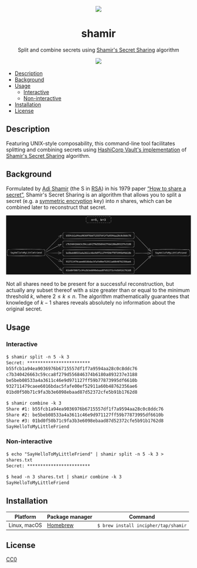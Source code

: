 <div align="center">
  <img src="https://user-images.githubusercontent.com/11808903/112536517-e07bcb00-8dad-11eb-9931-10ad4fe5c1d9.png" width="200"/>

  <h1>shamir</h1>

  <p>Split and combine secrets using <a href="https://en.wikipedia.org/wiki/Shamir%27s_Secret_Sharing">Shamir's Secret Sharing</a> algorithm</p>

  <a href="https://github.com/incipher/shamir/releases/latest">
    <img src="https://img.shields.io/github/release/incipher/shamir.svg?style=for-the-badge" />
  </a>
</div>

- [Description](#description)
- [Background](#background)
- [Usage](#usage)
  - [Interactive](#interactive)
  - [Non-interactive](#non-interactive)
- [Installation](#installation)
- [License](#license)

## Description

Featuring UNIX-style composability, this command-line tool facilitates splitting and combining secrets using [HashiCorp Vault's implementation](https://github.com/hashicorp/vault/blob/main/shamir/shamir.go) of [Shamir's Secret Sharing](https://en.wikipedia.org/wiki/Shamir%27s_Secret_Sharing) algorithm.

## Background

Formulated by [Adi Shamir](https://en.wikipedia.org/wiki/Adi_Shamir) (the S in [RSA](<https://en.wikipedia.org/wiki/RSA_(cryptosystem)>)) in his 1979 paper [“How to share a secret”](http://web.mit.edu/6.857/OldStuff/Fall03/ref/Shamir-HowToShareASecret.pdf), Shamir's Secret Sharing is an algorithm that allows you to split a secret (e.g. a [symmetric encryption](https://en.wikipedia.org/wiki/Symmetric-key_algorithm) key) into $n$ shares, which can be combined later to reconstruct that secret.

![Diagram](./doc/assets/diagram.png)

Not all shares need to be present for a successful reconstruction, but actually any subset thereof with a size greater than or equal to the minimum threshold $k$, where $2 \le k \le n$. The algorithm mathematically guarantees that knowledge of $k - 1$ shares reveals absolutely no information about the original secret.

## Usage

### Interactive

```
$ shamir split -n 5 -k 3
Secret: ************************
b55fcb1a94ea9036976b6715557df1f7a9594aa28c0c8ddc76
c7b340426663c59cca8f279d556846374b6180a893237e3188
be5beb08533a4a3611c46e9d971127ff59b77873995df6610b
932711479caee6016bdac5fafe00ef52911a60b48762356ae6
01bd0f50b71c9fa3b3e6098ebaad87d52372cfe5b91b1762d8
```

```
$ shamir combine -k 3
Share #1: b55fcb1a94ea9036976b6715557df1f7a9594aa28c0c8ddc76
Share #2: be5beb08533a4a3611c46e9d971127ff59b77873995df6610b
Share #3: 01bd0f50b71c9fa3b3e6098ebaad87d52372cfe5b91b1762d8
SayHelloToMyLittleFriend
```

### Non-interactive

```
$ echo "SayHelloToMyLittleFriend" | shamir split -n 5 -k 3 > shares.txt
Secret: ************************
```

```
$ head -n 3 shares.txt | shamir combine -k 3
SayHelloToMyLittleFriend
```

## Installation

| Platform     | Package manager             | Command                              |
| ------------ | --------------------------- | ------------------------------------ |
| Linux, macOS | [Homebrew](https://brew.sh) | `$ brew install incipher/tap/shamir` |

## License

<a href="https://creativecommons.org/publicdomain/zero/1.0/">CC0</a>
